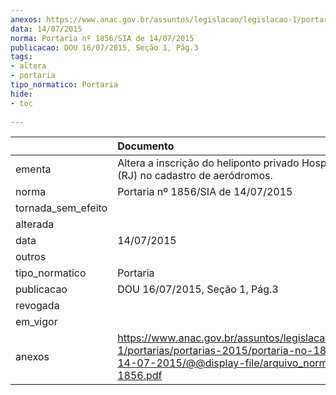 ```yaml
---
anexos: https://www.anac.gov.br/assuntos/legislacao/legislacao-1/portarias/portarias-2015/portaria-no-1856-sia-de-14-07-2015/@@display-file/arquivo_norma/PA2015-1856.pdf
data: 14/07/2015
norma: Portaria nº 1856/SIA de 14/07/2015
publicacao: DOU 16/07/2015, Seção 1, Pág.3
tags:
- altera
- portaria
tipo_normatico: Portaria
hide: 
- toc 
 
---
```


|                    | Documento                                                                                                                                                         |
|:-------------------|:------------------------------------------------------------------------------------------------------------------------------------------------------------------|
| ementa             | Altera a inscrição do heliponto privado Hospital São José (RJ) no cadastro de aeródromos.                                                                         |
| norma              | Portaria nº 1856/SIA de 14/07/2015                                                                                                                                |
| tornada_sem_efeito |                                                                                                                                                                   |
| alterada           |                                                                                                                                                                   |
| data               | 14/07/2015                                                                                                                                                        |
| outros             |                                                                                                                                                                   |
| tipo_normatico     | Portaria                                                                                                                                                          |
| publicacao         | DOU 16/07/2015, Seção 1, Pág.3                                                                                                                                    |
| revogada           |                                                                                                                                                                   |
| em_vigor           |                                                                                                                                                                   |
| anexos             | https://www.anac.gov.br/assuntos/legislacao/legislacao-1/portarias/portarias-2015/portaria-no-1856-sia-de-14-07-2015/@@display-file/arquivo_norma/PA2015-1856.pdf |